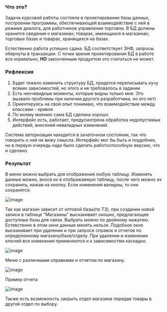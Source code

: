 ### Что это?

Задача курсовой работы состояла в проектировании базы данных, построении программы, обеспечивающей взаимодействие с ней в режиме диалога, для работников управления
торговли. В БД должны хранится сведения о магазинах; товарах, имеющихся в магазинах; торговых базах и товарах, хранящихся на базах.

Естественно работа успешно сдана. БД соответствует 3НФ, запросы обернуты в транзакции. С точки зрения проектирования БД в работе все нормально, **НО** законченным продуктом это считаться не может.

### Рефлексия
1. Будет тяжело изменить структуру БД, придется переписывать кучу всяких зависимостей, но этого и не требовалось в задании
2. Есть неочевидные моменты, которые видны только мне. Это вызвало проблемы при наличии другого разработчика, но его нет)
3. Ориентируясь на свой опыт понимаю, что взаимодействие между классами - кривое
4. По моему мнению сама БД сделана хорошо
5. Интерфейс есть, работает, предусмотрена обработка недопустимых действий, внесений невалидных изменений.

Система авторизации находится в зачаточном состоянии, так что говорить о ней не вижу смысла.
Интерфейс мог бы быть и поудобнее, но в первую очередь надо было сделать работоспособную версию, что и сделано.

### Результат

В меню можно выбрать для отображения любую таблицу. Изменять данные можно, внося их в отображаемую таблицу, после чего можно их сохранить, нажав на кнопку. Если изменения валидны, то они сохранятся.

![image](https://github.com/VladislavWaza/TradeManagementDatabase/assets/73028197/a4f2c9bd-42d6-4be9-9906-584af3dff387)

Так как магазин зависит от оптовой базы(по ТЗ), при создании новой записи в таблице "Магазины" выcкакивает окошко, предлагающее доступные базы для связи. Выбрать можно по двойному нажатию. 
Естевстенно в этом окне данные менять нельзя. Подобное окно выскакивает при удалении и при запросе справок и отчетов по определенному магазину/базе/отделу. 
При удалении и изменении ключей все изменения применяются и к зависимостям каскадно.

![image](https://github.com/VladislavWaza/TradeManagementDatabase/assets/73028197/5e693874-f91e-4e5f-8dc2-ef1e2a49634b)

Меню с различными справками и отчетом по магазину.

![image](https://github.com/VladislavWaza/TradeManagementDatabase/assets/73028197/051c8553-0832-4a79-9425-33d85761a3ec)

Пример отчета

![image](https://github.com/VladislavWaza/TradeManagementDatabase/assets/73028197/e9cc278e-4fd9-41d0-b22c-8610bfa6a50c)

Также есть возможность закрыть отдел магазина передав товары в другой отдел по выбору.
